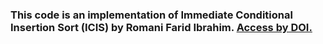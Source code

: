 ### This code is an implementation of Immediate Conditional Insertion Sort (ICIS) by Romani Farid Ibrahim. [Access by DOI.](https://doi.org/10.1109/SoutheastCon44009.2020.9368255)
